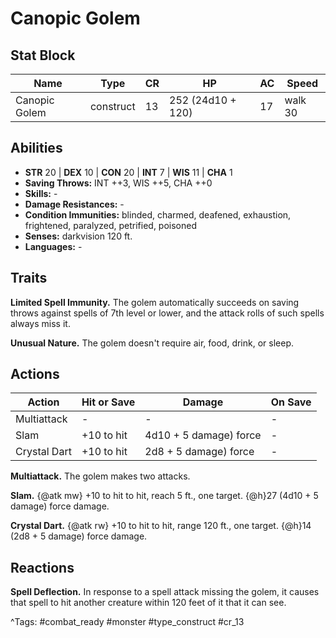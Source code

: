 # Canopic Golem

## Stat Block

| Name | Type | CR | HP | AC | Speed |
|------|------|----|----|----|-------|
| Canopic Golem | construct | 13 | 252 (24d10 + 120) | 17 | walk 30 |

## Abilities

- **STR** 20 | **DEX** 10 | **CON** 20 | **INT** 7 | **WIS** 11 | **CHA** 1
- **Saving Throws:** INT ++3, WIS ++5, CHA ++0  
- **Skills:** -  
- **Damage Resistances:** -  
- **Condition Immunities:** blinded, charmed, deafened, exhaustion, frightened, paralyzed, petrified, poisoned  
- **Senses:** darkvision 120 ft.  
- **Languages:** -

## Traits

**Limited Spell Immunity.** The golem automatically succeeds on saving throws against spells of 7th level or lower, and the attack rolls of such spells always miss it.

**Unusual Nature.** The golem doesn't require air, food, drink, or sleep.


## Actions

| Action | Hit or Save | Damage | On Save |
|--------|--------------|--------|----------|
| Multiattack | - | - | - |
| Slam | +10 to hit | 4d10 + 5 damage) force | - |
| Crystal Dart | +10 to hit | 2d8 + 5 damage) force | - |

**Multiattack.** The golem makes two attacks.

**Slam.** {@atk mw} +10 to hit to hit, reach 5 ft., one target. {@h}27 (4d10 + 5 damage) force damage.

**Crystal Dart.** {@atk rw} +10 to hit to hit, range 120 ft., one target. {@h}14 (2d8 + 5 damage) force damage.

## Reactions

**Spell Deflection.** In response to a spell attack missing the golem, it causes that spell to hit another creature within 120 feet of it that it can see.



^Tags: #combat_ready #monster #type_construct #cr_13